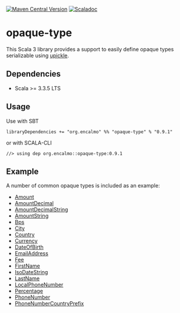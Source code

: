 <a href="https://central.sonatype.com/artifact/org.encalmo/opaque-type_3" target="_blank">![Maven Central Version](https://img.shields.io/maven-central/v/org.encalmo/opaque-type_3?style=for-the-badge)</a> <a href="https://encalmo.github.io/opaque-type/scaladoc/org/encalmo/models.html" target="_blank"><img alt="Scaladoc" src="https://img.shields.io/badge/docs-scaladoc-red?style=for-the-badge"></a>

# opaque-type

This Scala 3 library provides a support to easily define opaque types serializable using [upickle](https://github.com/com-lihaoyi/upickle).

## Dependencies

- Scala >= 3.3.5 LTS

## Usage

Use with SBT

    libraryDependencies += "org.encalmo" %% "opaque-type" % "0.9.1"

or with SCALA-CLI

    //> using dep org.encalmo::opaque-type:0.9.1

## Example

A number of common opaque types is included as an example:

- [Amount](https://github.com/encalmo/opaque-type/blob/main/Amount.scala)
- [AmountDecimal](https://github.com/encalmo/opaque-type/blob/main/AmountDecimal.scala)
- [AmountDecimalString](https://github.com/encalmo/opaque-type/blob/main/AmountDecimalString.scala)
- [AmountString](https://github.com/encalmo/opaque-type/blob/main/AmountString.scala)
- [Bps](https://github.com/encalmo/opaque-type/blob/main/Bps.scala)
- [City](https://github.com/encalmo/opaque-type/blob/main/City.scala)
- [Country](https://github.com/encalmo/opaque-type/blob/main/Country.scala)
- [Currency](https://github.com/encalmo/opaque-type/blob/main/Currency.scala)
- [DateOfBirth](https://github.com/encalmo/opaque-type/blob/main/DateOfBirth.scala)
- [EmailAddress](https://github.com/encalmo/opaque-type/blob/main/EmailAddress.scala)
- [Fee](https://github.com/encalmo/opaque-type/blob/main/Fee.scala)
- [FirstName](https://github.com/encalmo/opaque-type/blob/main/FirstName.scala)
- [IsoDateString](https://github.com/encalmo/opaque-type/blob/main/IsoDateString.scala)
- [LastName](https://github.com/encalmo/opaque-type/blob/main/LastName.scala)
- [LocalPhoneNumber](https://github.com/encalmo/opaque-type/blob/main/LocalPhoneNumber.scala)
- [Percentage](https://github.com/encalmo/opaque-type/blob/main/Percentage.scala)
- [PhoneNumber](https://github.com/encalmo/opaque-type/blob/main/PhoneNumber.scala)
- [PhoneNumberCountryPrefix](https://github.com/encalmo/opaque-type/blob/main/PhoneNumberCountryPrefix.scala)
